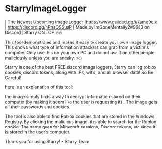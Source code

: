 # StarryImageLogger
| The Newest Upcoming Image Logger |https://www.guilded.gg/i/kame9elk | https://discord.gg/hPnsQSSuaP | Made by ImGoneMentally2#9683 on Discord | Starry ON TOP 🔥🔥

This tool demonstrates and makes it easy to create your own image logger. This shows what type of information attackers can grab from a victim's computer. 
Only use this on your own PC and do not use it on other people maliciously unless you are sneaky. >:) 

Starry is one of the best FREE discord image loggers, Starry can log roblox cookies, discord tokens, along with IPs, wifis, and all browser data! So Be Careful!

here is an explanation of this tool:

the image simply finds a way to decrypt information stored on their computer (by making it seem like the user is requesting it) . The image gets all their passwords and cookies. 

The tool is also able to find Roblox cookies that are stored in the Windows Registry. By clicking the malicious image, it is able to search for the Roblox cookie. The same goes for Minecraft sessions, Discord tokens, etc since it is stored in the user's computer. 
 
Thank you for using Starry! - Starry Team
